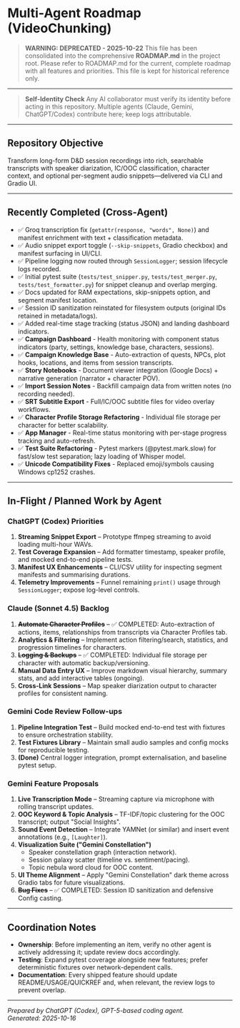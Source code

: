 # Multi-Agent Roadmap (VideoChunking)

> **WARNING: DEPRECATED - 2025-10-22**
> This file has been consolidated into the comprehensive **ROADMAP.md** in the project root.
> Please refer to ROADMAP.md for the current, complete roadmap with all features and priorities.
> This file is kept for historical reference only.

---

> **Self-Identity Check**
> Any AI collaborator must verify its identity before acting in this repository. Multiple agents (Claude, Gemini, ChatGPT/Codex) contribute here; keep logs attributable.

---

## Repository Objective
Transform long-form D&D session recordings into rich, searchable transcripts with speaker diarization, IC/OOC classification, character context, and optional per-segment audio snippets—delivered via CLI and Gradio UI.

---

## Recently Completed (Cross-Agent)
- ✅ Groq transcription fix (`getattr(response, "words", None)`) and manifest enrichment with text + classification metadata.
- ✅ Audio snippet export toggle (`--skip-snippets`, Gradio checkbox) and manifest surfacing in UI/CLI.
- ✅ Pipeline logging now routed through `SessionLogger`; session lifecycle logs recorded.
- ✅ Initial pytest suite (`tests/test_snipper.py`, `tests/test_merger.py`, `tests/test_formatter.py`) for snippet cleanup and overlap merging.
- ✅ Docs updated for RAM expectations, skip-snippets option, and segment manifest location.
- ✅ Session ID sanitization reinstated for filesystem outputs (original IDs retained in metadata/logs).
- ✅ Added real-time stage tracking (status JSON) and landing dashboard indicators.
- ✅ **Campaign Dashboard** - Health monitoring with component status indicators (party, settings, knowledge base, characters, sessions).
- ✅ **Campaign Knowledge Base** - Auto-extraction of quests, NPCs, plot hooks, locations, and items from session transcripts.
- ✅ **Story Notebooks** - Document viewer integration (Google Docs) + narrative generation (narrator + character POV).
- ✅ **Import Session Notes** - Backfill campaign data from written notes (no recording needed).
- ✅ **SRT Subtitle Export** - Full/IC/OOC subtitle files for video overlay workflows.
- ✅ **Character Profile Storage Refactoring** - Individual file storage per character for better scalability.
- ✅ **App Manager** - Real-time status monitoring with per-stage progress tracking and auto-refresh.
- ✅ **Test Suite Refactoring** - Pytest markers (@pytest.mark.slow) for fast/slow test separation; lazy loading of Whisper model.
- ✅ **Unicode Compatibility Fixes** - Replaced emoji/symbols causing Windows cp1252 crashes.

---

## In-Flight / Planned Work by Agent

### ChatGPT (Codex) Priorities
1. **Streaming Snippet Export** – Prototype ffmpeg streaming to avoid loading multi-hour WAVs.
2. **Test Coverage Expansion** – Add formatter timestamp, speaker profile, and mocked end-to-end pipeline tests.
3. **Manifest UX Enhancements** – CLI/CSV utility for inspecting segment manifests and summarising durations.
4. **Telemetry Improvements** – Funnel remaining `print()` usage through `SessionLogger`; expose log-level controls.

### Claude (Sonnet 4.5) Backlog
1. ~~**Automate Character Profiles**~~ – ✅ COMPLETED: Auto-extraction of actions, items, relationships from transcripts via Character Profiles tab.
2. **Analytics & Filtering** – Implement action filtering/search, statistics, and progression timelines for characters.
3. ~~**Logging & Backups**~~ – ✅ COMPLETED: Individual file storage per character with automatic backup/versioning.
4. **Manual Data Entry UX** – Improve markdown visual hierarchy, summary stats, and add interactive tables (ongoing).
5. **Cross-Link Sessions** – Map speaker diarization output to character profiles for consistent naming.

### Gemini Code Review Follow-ups
1. **Pipeline Integration Test** – Build mocked end-to-end test with fixtures to ensure orchestration stability.
2. **Test Fixtures Library** – Maintain small audio samples and config mocks for reproducible testing.
3. **(Done)** Central logger integration, prompt externalisation, and baseline pytest setup.

### Gemini Feature Proposals
1. **Live Transcription Mode** – Streaming capture via microphone with rolling transcript updates.
2. **OOC Keyword & Topic Analysis** – TF-IDF/topic clustering for the OOC transcript; output "Social Insights".
3. **Sound Event Detection** – Integrate YAMNet (or similar) and insert event annotations (e.g., `[Laughter]`).
4. **Visualization Suite ("Gemini Constellation")**
   - Speaker constellation graph (interaction network).
   - Session galaxy scatter (timeline vs. sentiment/pacing).
   - Topic nebula word cloud for OOC content.
5. **UI Theme Alignment** – Apply "Gemini Constellation" dark theme across Gradio tabs for future visualizations.
6. ~~**Bug Fixes**~~ – ✅ COMPLETED: Session ID sanitization and defensive Config casting.

---

## Coordination Notes
- **Ownership**: Before implementing an item, verify no other agent is actively addressing it; update review docs accordingly.
- **Testing**: Expand pytest coverage alongside new features; prefer deterministic fixtures over network-dependent calls.
- **Documentation**: Every shipped feature should update README/USAGE/QUICKREF and, when relevant, the review logs to prevent overlap.

---

*Prepared by ChatGPT (Codex), GPT-5-based coding agent.*  
*Generated: 2025-10-16*
